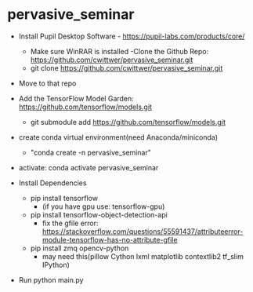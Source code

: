 # pervasive_seminar

- Install Pupil Desktop Software - https://pupil-labs.com/products/core/
  	- Make sure WinRAR is installed
-Clone the Github Repo: https://github.com/cwittwer/pervasive_seminar.git
	- git clone https://github.com/cwittwer/pervasive_seminar.git
- Move to that repo
- Add the TensorFlow Model Garden: https://github.com/tensorflow/models.git
	- git submodule add https://github.com/tensorflow/models.git 
- create conda virtual environment(need Anaconda/miniconda)
	- "conda create -n pervasive_seminar"
- activate: conda activate pervasive_seminar
- Install Dependencies 
	- pip install tensorflow
		- (if you have gpu use: tensorflow-gpu)
	- pip install tensorflow-object-detection-api
		- fix the gfile error: https://stackoverflow.com/questions/55591437/attributeerror-module-tensorflow-has-no-attribute-gfile
	- pip install zmq opencv-python 
		- may need this(pillow Cython lxml matplotlib contextlib2 tf_slim IPython)
 
- Run python main.py
